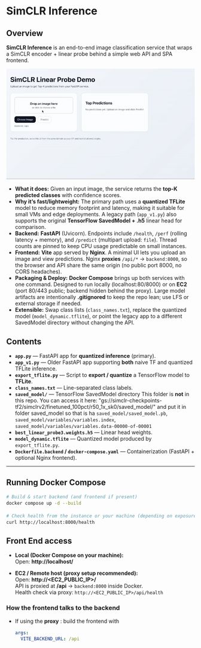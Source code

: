 # SimCLR Inference 

## Overview

**SimCLR Inference** is an end-to-end image classification service that wraps a SimCLR encoder + linear probe behind a simple web API and SPA frontend.

![Demo of SimCLR Inference](assets/demo.gif)

- **What it does:** Given an input image, the service returns the **top-K predicted classes** with confidence scores.
- **Why it’s fast/lightweight:** The primary path uses a **quantized TFLite** model to reduce memory footprint and latency, making it suitable for small VMs and edge deployments. A legacy path (`app_v1.py`) also supports the original **TensorFlow SavedModel + .h5** linear head for comparison.
- **Backend:** **FastAPI** (Uvicorn). Endpoints include `/health`, `/perf` (rolling latency + memory), and `/predict` (multipart upload: `file`). Thread counts are pinned to keep CPU usage predictable on small instances.
- **Frontend:** **Vite** app served by **Nginx**. A minimal UI lets you upload an image and view predictions. Nginx **proxies** `/api/*` → `backend:8000`, so the browser and API share the same origin (no public port 8000, no CORS headaches).
- **Packaging & Deploy:** **Docker Compose** brings up both services with one command. Designed to run locally (localhost:80/8000) or on **EC2** (port 80/443 public; backend hidden behind the proxy). Large model artifacts are intentionally **.gitignored** to keep the repo lean; use LFS or external storage if needed.
- **Extensible:** Swap class lists (`class_names.txt`), replace the quantized model (`model_dynamic.tflite`), or point the legacy app to a different SavedModel directory without changing the API.

## Contents

- **`app.py`** — FastAPI app for **quantized inference** (primary).
- **`app_v1.py`** — Older FastAPI app supporting **both** naive TF and quantized TFLite inference.
- **`export_tflite.py`** — Script to **export / quantize** a TensorFlow model to **TFLite**.
- **`class_names.txt`** — Line-separated class labels.
- **`saved_model/`** — TensorFlow SavedModel directory This folder is **not** in this repo. You can access it here: "gs://simclr-checkpoints-tf2/simclrv2/finetuned_100pct/r50_1x_sk0/saved_model/" and put it in folder saved_model so that is ha `saved_model/saved_model.pb`, `saved_model/variables/variables.index`, `saved_model/variables/variables.data-00000-of-00001`
- **`best_linear_probe3.weights.h5`** — Linear head weights.
- **`model_dynamic.tflite`** — Quantized model produced by `export_tflite.py`.
- **`Dockerfile.backend` / `docker-compose.yaml`** — Containerization (FastAPI + optional Nginx frontend).

---

## Running Docker Compose

```bash
# Build & start backend (and frontend if present)
docker compose up -d --build

# Check health from the instance or your machine (depending on exposure):
curl http://localhost:8000/health
```

## Front End access

- **Local (Docker Compose on your machine):**  
  Open: **http://localhost/**

- **EC2 / Remote host (proxy setup recommended):**  
  Open: **http://<EC2_PUBLIC_IP>/**  
  API is proxied at **/api** → `backend:8000` inside Docker.  
  Health check via proxy: `http://<EC2_PUBLIC_IP>/api/health`

### How the frontend talks to the backend
- If using the **proxy** : build the frontend with
  ```yaml
  args:
    VITE_BACKEND_URL: /api

